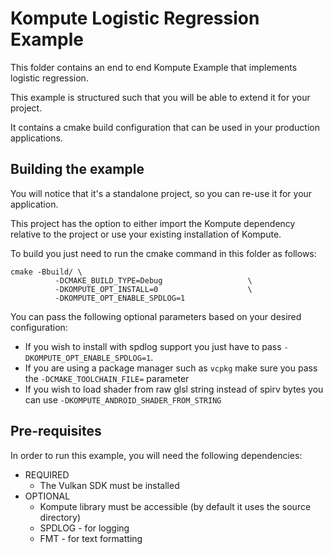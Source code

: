 # Kompute Logistic Regression Example

This folder contains an end to end Kompute Example that implements logistic regression.

This example is structured such that you will be able to extend it for your project.

It contains a cmake build configuration that can be used in your production applications.

## Building the example

You will notice that it's a standalone project, so you can re-use it for your application.

This project has the option to either import the Kompute dependency relative to the project or use your existing installation of Kompute.

To build you just need to run the cmake command in this folder as follows:

```
cmake -Bbuild/ \
          -DCMAKE_BUILD_TYPE=Debug                   \
          -DKOMPUTE_OPT_INSTALL=0                    \
          -DKOMPUTE_OPT_ENABLE_SPDLOG=1
```

You can pass the following optional parameters based on your desired configuration:
* If you wish to install with spdlog support you just have to pass `-DKOMPUTE_OPT_ENABLE_SPDLOG=1`.
* If you are using a package manager such as `vcpkg` make sure you pass the `-DCMAKE_TOOLCHAIN_FILE=` parameter 
* If you wish to load shader from raw glsl string instead of spirv bytes you can use `-DKOMPUTE_ANDROID_SHADER_FROM_STRING`

## Pre-requisites

In order to run this example, you will need the following dependencies:

* REQUIRED
    + The Vulkan SDK must be installed
* OPTIONAL
    + Kompute library must be accessible (by default it uses the source directory)
    + SPDLOG - for logging
    + FMT - for text formatting

